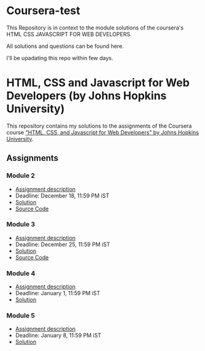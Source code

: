 # Coursera-test
This Repository is in context to the module solutions of the coursera's HTML CSS JAVASCRIPT FOR WEB DEVELOPERS.

All solutions and questions can be found here.

I'll be upadating this repo within few days.

# HTML, CSS and Javascript for Web Developers (by Johns Hopkins University)

This repository contains my solutions to the assignments of the Coursera course
["HTML, CSS, and Javascript for Web Developers" by Johns Hopkins University](https://www.coursera.org/learn/html-css-javascript-for-web-developers).

## Assignments

### Module 2
* [Assignment description](./descriptions/assignment2/Assignment-2.md)
* Deadline: December 18, 11:59 PM iST
* [Solution](https://ravirajwadnerkar.github.io/module2-solution/)
* [Source Code](https://github.com/RavirajWadnerkar/module2-solution/)

### Module 3
* [Assignment description](./descriptions/assignment3/Assignment-3.md)
* Deadline: December 25, 11:59 PM iST
* [Solution](https://ravirajwadnerkar.github.io/module3-solution/)
* [Source Code](https://github.com/RavirajWadnerkar/module3-solution)

### Module 4
* [Assignment description](./descriptions/assignment4/Assignment-4.md)
* Deadline: January 1, 11:59 PM iST
* [Solution](https://goggle.github.io/Coursera_HTML-CSS-Javascript-for-Web-Developers/module4_solution/)

### Module 5
* [Assignment description](./descriptions/assignment5/Assignment-5.md)
* Deadline: January 8, 11:59 PM iST
* [Solution](https://goggle.github.io/Coursera_HTML-CSS-Javascript-for-Web-Developers/module5_solution/)
